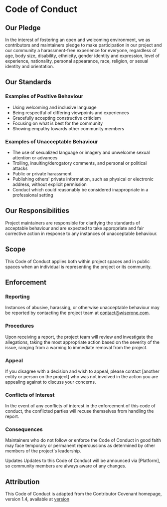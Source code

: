 # Code of Conduct

## Our Pledge

In the interest of fostering an open and welcoming environment, we as contributors and maintainers pledge to make participation in our project and our community a harassment-free experience for everyone, regardless of age, body size, disability, ethnicity, gender identity and expression, level of experience, nationality, personal appearance, race, religion, or sexual identity and orientation.

## Our Standards

### Examples of Positive Behaviour

- Using welcoming and inclusive language
- Being respectful of differing viewpoints and experiences
- Gracefully accepting constructive criticism
- Focusing on what is best for the community
- Showing empathy towards other community members

### Examples of Unacceptable Behaviour

- The use of sexualized language or imagery and unwelcome sexual attention or advances
- Trolling, insulting/derogatory comments, and personal or political attacks
- Public or private harassment
- Publishing others' private information, such as physical or electronic address, without explicit permission
- Conduct which could reasonably be considered inappropriate in a professional setting

## Our Responsibilities

Project maintainers are responsible for clarifying the standards of acceptable behaviour and are expected to take appropriate and fair corrective action in response to any instances of unacceptable behaviour.

## Scope

This Code of Conduct applies both within project spaces and in public spaces when an individual is representing the project or its community.

## Enforcement

### Reporting

Instances of abusive, harassing, or otherwise unacceptable behaviour may be reported by contacting the project team at <contact@wiserone.com>.

### Procedures

Upon receiving a report, the project team will review and investigate the allegations, taking the most appropriate action based on the severity of the issue, ranging from a warning to immediate removal from the project.

### Appeal

If you disagree with a decision and wish to appeal, please contact [another entity or person on the project] who was not involved in the action you are appealing against to discuss your concerns.

### Conflicts of Interest

In the event of any conflicts of interest in the enforcement of this code of conduct, the conflicted parties will recuse themselves from handling the report.

### Consequences

Maintainers who do not follow or enforce the Code of Conduct in good faith may face temporary or permanent repercussions as determined by other members of the project's leadership.

Updates
Updates to this Code of Conduct will be announced via [Platform], so community members are always aware of any changes.

## Attribution

This Code of Conduct is adapted from the Contributor Covenant homepage,
version 1.4, available at
[version](http://contributor-covenant.org/version/1/4)
